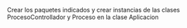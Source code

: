Crear los paquetes indicados y crear instancias de las clases ProcesoControllador y Proceso en la clase Aplicacion

<img url="https://github.com/jgomezz/Mod1_Lab03_ejercicios/blob/master/src/pe/edu/tecsup/_01/paquetes/ejercicio/ejercicio-01.png" />